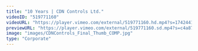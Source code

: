 ```yaml
---
title: "10 Years | CDN Controls Ltd."
videoID: "519771160"
videoURL: "https://player.vimeo.com/external/519771160.hd.mp4?s=1742441a0d30b12f2164f75704266c89cd33a78e&profile_id=175"
previewURL: "https://player.vimeo.com/external/519771160.sd.mp4?s=c4a8776cde0f5ee014c3792cb52520d4fc9bee5b&profile_id=165"
image: "images/CDNControls_Final_Thumb_COMP.jpg"
type: "Corporate"
---
```

